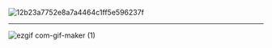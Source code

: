 ![12b23a7752e8a7a4464c1ff5e596237f](https://user-images.githubusercontent.com/102408995/160276458-9e2d8ece-f6bb-4484-8386-e353e52936cb.gif)
<hr>

![ezgif com-gif-maker (1)](https://user-images.githubusercontent.com/102408995/160276838-abca03e2-1738-4c26-b3ac-37e8a9f58c9a.gif)
